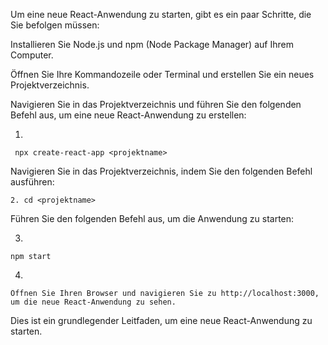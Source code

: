 Um eine neue React-Anwendung zu starten, gibt es ein paar Schritte, die Sie befolgen müssen:

Installieren Sie Node.js und npm (Node Package Manager) auf Ihrem Computer.

Öffnen Sie Ihre Kommandozeile oder Terminal und erstellen Sie ein neues Projektverzeichnis.

Navigieren Sie in das Projektverzeichnis und führen Sie den folgenden Befehl aus, um eine neue React-Anwendung zu erstellen:

1.

```
 npx create-react-app <projektname>
```

Navigieren Sie in das Projektverzeichnis, indem Sie den folgenden Befehl ausführen:

```
2. cd <projektname>
```

Führen Sie den folgenden Befehl aus, um die Anwendung zu starten:

3.

```
npm start
```

4.

```
Öffnen Sie Ihren Browser und navigieren Sie zu http://localhost:3000, um die neue React-Anwendung zu sehen.
```

Dies ist ein grundlegender Leitfaden, um eine neue React-Anwendung zu starten.
